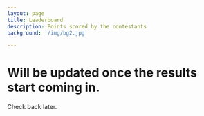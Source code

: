 ```yaml
---
layout: page
title: Leaderboard
description: Points scored by the contestants
background: '/img/bg2.jpg'

---
```


# Will be updated once the results start coming in.
Check back later.